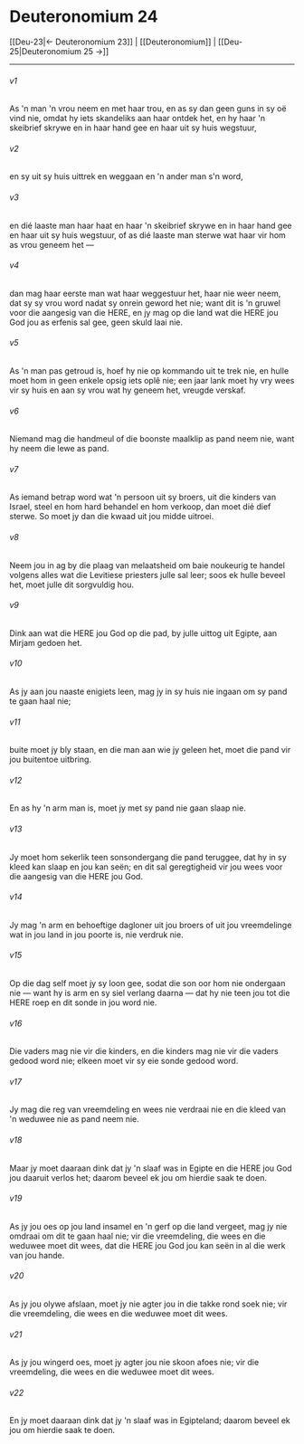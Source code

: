 # Deuteronomium 24

[[Deu-23|← Deuteronomium 23]] | [[Deuteronomium]] | [[Deu-25|Deuteronomium 25 →]]
***

###### v1
As 'n man 'n vrou neem en met haar trou, en as sy dan geen guns in sy oë vind nie, omdat hy iets skandeliks aan haar ontdek het, en hy haar 'n skeibrief skrywe en in haar hand gee en haar uit sy huis wegstuur, 
###### v2
en sy uit sy huis uittrek en weggaan en 'n ander man s'n word, 
###### v3
en dié laaste man haar haat en haar 'n skeibrief skrywe en in haar hand gee en haar uit sy huis wegstuur, of as dié laaste man sterwe wat haar vir hom as vrou geneem het — 
###### v4
dan mag haar eerste man wat haar weggestuur het, haar nie weer neem, dat sy sy vrou word nadat sy onrein geword het nie; want dit is 'n gruwel voor die aangesig van die HERE, en jy mag op die land wat die HERE jou God jou as erfenis sal gee, geen skuld laai nie. 
###### v5
As 'n man pas getroud is, hoef hy nie op kommando uit te trek nie, en hulle moet hom in geen enkele opsig iets oplê nie; een jaar lank moet hy vry wees vir sy huis en aan sy vrou wat hy geneem het, vreugde verskaf. 
###### v6
Niemand mag die handmeul of die boonste maalklip as pand neem nie, want hy neem die lewe as pand. 
###### v7
As iemand betrap word wat 'n persoon uit sy broers, uit die kinders van Israel, steel en hom hard behandel en hom verkoop, dan moet dié dief sterwe. So moet jy dan die kwaad uit jou midde uitroei. 
###### v8
Neem jou in ag by die plaag van melaatsheid om baie noukeurig te handel volgens alles wat die Levitiese priesters julle sal leer; soos ek hulle beveel het, moet julle dit sorgvuldig hou. 
###### v9
Dink aan wat die HERE jou God op die pad, by julle uittog uit Egipte, aan Mirjam gedoen het. 
###### v10
As jy aan jou naaste enigiets leen, mag jy in sy huis nie ingaan om sy pand te gaan haal nie; 
###### v11
buite moet jy bly staan, en die man aan wie jy geleen het, moet die pand vir jou buitentoe uitbring. 
###### v12
En as hy 'n arm man is, moet jy met sy pand nie gaan slaap nie. 
###### v13
Jy moet hom sekerlik teen sonsondergang die pand teruggee, dat hy in sy kleed kan slaap en jou kan seën; en dit sal geregtigheid vir jou wees voor die aangesig van die HERE jou God. 
###### v14
Jy mag 'n arm en behoeftige dagloner uit jou broers of uit jou vreemdelinge wat in jou land in jou poorte is, nie verdruk nie. 
###### v15
Op die dag self moet jy sy loon gee, sodat die son oor hom nie ondergaan nie — want hy is arm en sy siel verlang daarna — dat hy nie teen jou tot die HERE roep en dit sonde in jou word nie. 
###### v16
Die vaders mag nie vir die kinders, en die kinders mag nie vir die vaders gedood word nie; elkeen moet vir sy eie sonde gedood word. 
###### v17
Jy mag die reg van vreemdeling en wees nie verdraai nie en die kleed van 'n weduwee nie as pand neem nie. 
###### v18
Maar jy moet daaraan dink dat jy 'n slaaf was in Egipte en die HERE jou God jou daaruit verlos het; daarom beveel ek jou om hierdie saak te doen. 
###### v19
As jy jou oes op jou land insamel en 'n gerf op die land vergeet, mag jy nie omdraai om dit te gaan haal nie; vir die vreemdeling, die wees en die weduwee moet dit wees, dat die HERE jou God jou kan seën in al die werk van jou hande. 
###### v20
As jy jou olywe afslaan, moet jy nie agter jou in die takke rond soek nie; vir die vreemdeling, die wees en die weduwee moet dit wees. 
###### v21
As jy jou wingerd oes, moet jy agter jou nie skoon afoes nie; vir die vreemdeling, die wees en die weduwee moet dit wees. 
###### v22
En jy moet daaraan dink dat jy 'n slaaf was in Egipteland; daarom beveel ek jou om hierdie saak te doen. 
